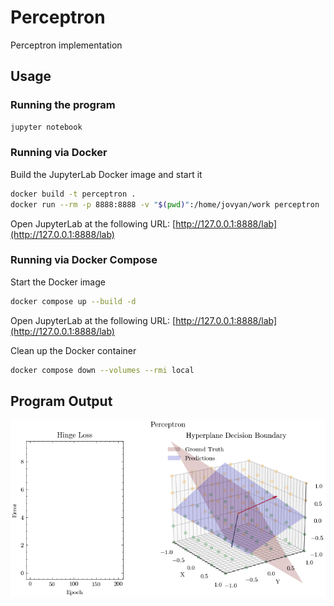 # Perceptron

Perceptron implementation

## Usage

### Running the program

```bash
jupyter notebook
```

### Running via Docker

Build the JupyterLab Docker image and start it

```bash
docker build -t perceptron .
docker run --rm -p 8888:8888 -v "$(pwd)":/home/jovyan/work perceptron
```

Open JupyterLab at the following URL: [http://127.0.0.1:8888/lab](http://127.0.0.1:8888/lab)

### Running via Docker Compose

Start the Docker image

```bash
docker compose up --build -d
```

Open JupyterLab at the following URL: [http://127.0.0.1:8888/lab](http://127.0.0.1:8888/lab)

Clean up the Docker container

```bash
docker compose down --volumes --rmi local
```

## Program Output

![Perceptron](./perceptron.gif "Perceptron")
